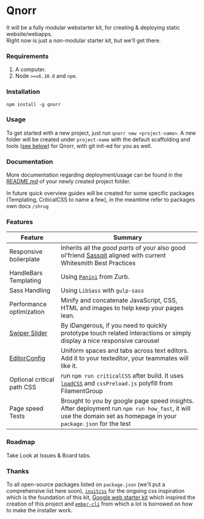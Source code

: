 # Qnorr
It will be a fully modular webstarter kit, for creating & deploying static website/webapps.  
Right now is just a non-modular starter kit, but we'll get there.


### Requirements
1. A computer.
1. Node `>=v6.10.0` and `npm`.

### Installation
```
npm install -g qnorr
```

### Usage
To get started with a new project, just run `qnorr new <project-name>`. A new folder will be created under `project-name` with the default scaffolding and tools ([see below](#features)) for Qnorr, with git init-ed for you as well.

### Documentation
More documentation regarding deployment/usage can be found in the [README.md](blueprints/default/files/README.md) of your newly created project folder.

In future quick overview guides will be created for some specific packages (Templating, CriticalCSS to name a few), in the meantime refer to packages own docs `/shrug`

### Features

| Feature                                      | Summary                                                                                                                                                              |
|----------------------------------------------|----------------------------------------------------------------------------------------------------------------------------------------------------------------------|
| Responsive boilerplate                       | Inherits all the *good parts* of your also good ol'friend [Sassqit](https://github.com/whitesmith/sassqit) aligned with current Whitesmith Best Practices |
| HandleBars Templating                        | Using [`Panini`](https://github.com/zurb/panini) from Zurb.|
| Sass Handling                                | Using `LibSass` with `gulp-sass`|
| Performance optimization                     | Minify and concatenate JavaScript, CSS, HTML and images to help keep your pages lean. |
| [Swiper Slider](http://idangero.us/swiper/)  | By iDangerous, if you need to quickly prototype touch related interactions or simply display a nice responsive carousel |
| [EditorConfig](http://editorconfig.org/)     | Uniform spaces and tabs across text editors. Add it to your texteditor, your teammates will like it.|
| Optional critical path CSS                   | run `npm run criticalCSS` after build. It uses [`loadCSS`](https://github.com/filamentgroup/loadCSS) and `cssPreload.js` polyfill from FilamentGroup |
| Page speed Tests                             | Brought to you by google page speed insights. After deployment run `npm run how_fast`, it will use the domain set as homepage in your `package.json` for the test |


### Roadmap
Take Look at Issues & Board tabs.

### Thanks
To all open-source packages listed on `package.json` (we'll put a comprehensive list here soon), [`inuitcss`](https://github.com/inuitcss/inuitcss) for the ongoing css inspiration which is the foundation of this kit, [Google web starter kit](https://github.com/google/web-starter-kit) which inspired the creation of this project and [`ember-cli`](https://github.com/ember-cli/ember-cli) from which a lot is borrowed on how to make the installer work.
